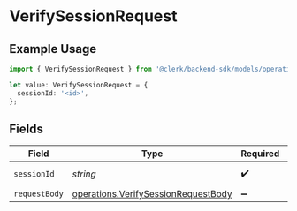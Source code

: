 # VerifySessionRequest

## Example Usage

```typescript
import { VerifySessionRequest } from '@clerk/backend-sdk/models/operations';

let value: VerifySessionRequest = {
  sessionId: '<id>',
};
```

## Fields

| Field         | Type                                                                                       | Required           | Description           |
| ------------- | ------------------------------------------------------------------------------------------ | ------------------ | --------------------- |
| `sessionId`   | _string_                                                                                   | :heavy_check_mark: | The ID of the session |
| `requestBody` | [operations.VerifySessionRequestBody](../../models/operations/verifysessionrequestbody.md) | :heavy_minus_sign: | Parameters.           |
